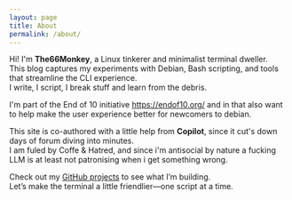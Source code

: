 ```yaml
---
layout: page
title: About
permalink: /about/
---
```


Hi! I'm **The66Monkey**, a Linux tinkerer and minimalist terminal dweller.  
This blog captures my experiments with Debian, Bash scripting, and tools that streamline the CLI experience.  
I write, I script, I break stuff and learn from the debris.

I'm part of the End of 10 initiative https://endof10.org/ and in that also want to help make the user experience better for newcomers to debian.

This site is co-authored with a little help from **Copilot**, since it cut's down days of forum diving into minutes.  
I am fuled by Coffe & Hatred, and since i'm antisocial by nature a fucking LLM is at least not patronising when i get something wrong.

Check out my [GitHub projects](https://github.com/The66Monkey) to see what I’m building.  
Let’s make the terminal a little friendlier—one script at a time.

